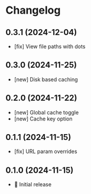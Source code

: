 # Changelog

## 0.3.1 (2024-12-04)

- [fix] View file paths with dots

## 0.3.0 (2024-11-25)

- [new] Disk based caching

## 0.2.0 (2024-11-22)

- [new] Global cache toggle
- [new] Cache key option

## 0.1.1 (2024-11-15)

- [fix] URL param overrides

## 0.1.0 (2024-11-15)

- 🚀 Initial release
